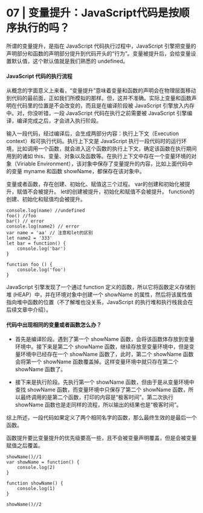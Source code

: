 # 07 | 变量提升：JavaScript代码是按顺序执行的吗？

所谓的变量提升，是指在 JavaScript 代码执行过程中，JavaScript 引擎把变量的声明部分和函数的声明部分提升到代码开头的“行为”。变量被提升后，会给变量设置默认值，这个默认值就是我们熟悉的 undefined。

#### JavaScript 代码的执行流程

从概念的字面意义上来看，“变量提升”意味着变量和函数的声明会在物理层面移动到代码的最前面，正如我们所模拟的那样。但，这并不准确。实际上变量和函数声明在代码里的位置是不会改变的，而且是在编译阶段被 JavaScript 引擎放入内存中。对，你没听错，一段 JavaScript 代码在执行之前需要被 JavaScript 引擎编译，编译完成之后，才会进入执行阶段。

输入一段代码，经过编译后，会生成两部分内容：执行上下文（Execution context）和可执行代码。执行上下文是 JavaScript 执行一段代码时的运行环境，比如调用一个函数，就会进入这个函数的执行上下文，确定该函数在执行期间用到的诸如 this、变量、对象以及函数等。在执行上下文中存在一个变量环境的对象（Viriable Environment），该对象中保存了变量提升的内容，比如上面代码中的变量 myname 和函数 showName，都保存在该对象中。


变量或者函数，存在创建、初始化、赋值这三个过程。 var的创建和初始化被提升，赋值不会被提升。 let的创建被提升，初始化和赋值不会被提升。 function的创建、初始化和赋值均会被提升。

```
console.log(name) //undefined
foo() //foo
bar() // error
console.log(name2) // error
var name = 'aa' // 注意和let的区别
let name2 = '333'
let bar = function() {
	console.log('bar')
}

function foo () {
	console.log('foo')
}
```

JavaScript 引擎发现了一个通过 function 定义的函数，所以它将函数定义存储到堆 (HEAP）中，并在环境对象中创建一个 showName 的属性，然后将该属性值指向堆中函数的位置（不了解堆也没关系，JavaScript 的执行堆和执行栈我会在后续文章中介绍）。

#### 代码中出现相同的变量或者函数怎么办？

* 首先是编译阶段。遇到了第一个 showName 函数，会将该函数体存放到变量环境中。接下来是第二个 showName 函数，继续存放至变量环境中，但是变量环境中已经存在一个 showName 函数了，此时，第二个 showName 函数会将第一个 showName 函数覆盖掉。这样变量环境中就只存在第二个 showName 函数了。

* 接下来是执行阶段。先执行第一个 showName 函数，但由于是从变量环境中查找 showName 函数，而变量环境中只保存了第二个 showName 函数，所以最终调用的是第二个函数，打印的内容是“极客时间”。第二次执行 showName 函数也是走同样的流程，所以输出的结果也是“极客时间”。

综上所述，一段代码如果定义了两个相同名字的函数，那么最终生效的是最后一个函数。

函数提升要比变量提升的优先级要高一些，且不会被变量声明覆盖，但是会被变量赋值之后覆盖。
```
showName()//1
var showName = function() { 
	console.log(2)
}

function showName() { 
	console.log(1)
}

showName()//2
```


